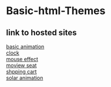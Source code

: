 # Basic-html-Themes

<h2>link to hosted sites</h2>
<a href="https://xenodochial-dubinsky-63ebe8.netlify.app/">basic animation </a><br/>
<a href=" https://condescending-borg-2f3eb8.netlify.app/">clock</a><br/>
  <a href="https://fervent-albattani-f2e082.netlify.app/">mouse effect </a><br/>
  <a href="https://keen-bose-f2ebbb.netlify.app/">moview seat </a><br/>
<a href="https://affectionate-mclean-b4806f.netlify.app/">shpping cart </a><br/>
  <a href="https://hopeful-williams-c7ce8d.netlify.app/">solar animation </a><br/>
